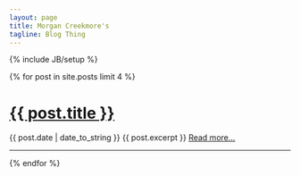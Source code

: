 ```yaml
---
layout: page
title: Morgan Creekmore's
tagline: Blog Thing
---
```

{% include JB/setup %}

{% for post in site.posts limit 4 %}
<h1><a href="{{ BASE_PATH }}{{ post.url }}">{{ post.title }}</a></h1>
<span>{{ post.date | date_to_string }}</span>
{{ post.excerpt }}
  <a href="{{ post.url }}">Read more...</a>
<br>
<hr>
{% endfor %}
